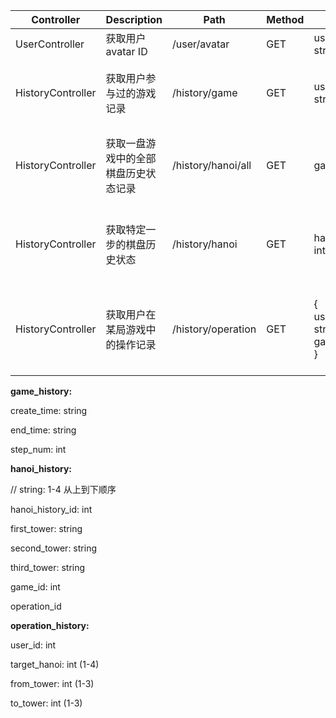 | Controller        | Description                          | Path               | Method | Request                                          | Response                                                     |
| ----------------- | ------------------------------------ | ------------------ | ------ | ------------------------------------------------ | ------------------------------------------------------------ |
| UserController    | 获取用户 avatar ID                   | /user/avatar       | GET    | username: string                                 | id: int                                                      |
| HistoryController | 获取用户参与过的游戏记录             | /history/game      | GET    | username: string                                 | games: [{<br />create_time: string<br />end_time: string<br />step_num: int<br />}] |
| HistoryController | 获取一盘游戏中的全部棋盘历史状态记录 | /history/hanoi/all | GET    | game_id: int                                     | hanois:[{<br />first_tower: string<br />second_tower: string<br />third_tower: string<br />last_move_user_id: int<br />}] |
| HistoryController | 获取特定一步的棋盘历史状态           | /history/hanoi     | GET    | hanoi_history_id: int                            | {<br />first_tower: string<br />second_tower: string<br />third_tower: string<br />last_move_user_id: int<br />} |
| HistoryController | 获取用户在某局游戏中的操作记录       | /history/operation | GET    | {<br />username: string<br />game_id: int<br />} | before_operation_hanoi_history_id: int<br />operation_history: {<br />target_hanoi: int<br />from_tower: int<br />to_tower: int<br />} |



**game_history:**

create_time: string

end_time: string

step_num: int



**hanoi_history:**

// string: 1-4 从上到下顺序

hanoi_history_id: int

first_tower: string

second_tower: string

third_tower: string

game_id: int

operation_id

**operation_history:**

user_id: int

target_hanoi: int (1-4)

from_tower: int (1-3)

to_tower: int (1-3)